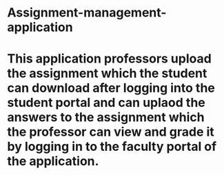 # Assignment-management-application

# This application professors upload the assignment which the student can download after logging into the student portal and can uplaod the answers to the assignment which the professor can view and grade it by logging in to the faculty portal of the application.

